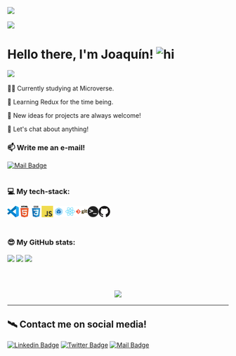 
![](https://komarev.com/ghpvc/?username=kakalanp&color=ff69b4)

<img src="https://img.shields.io/badge/Joaquin-is Available for a Remote Work-ff69b4" />

# Hello there, I'm Joaquín! <img src="https://user-images.githubusercontent.com/1303154/88677602-1635ba80-d120-11ea-84d8-d263ba5fc3c0.gif" width="28px" alt="hi">

<a alt="kakalanp's GitHub Profile Description" href="https://github.com/kakalanp" rel="noreferrer" target="_blank">
  <img src="https://readme-typing-svg.herokuapp.com?font=Monaco&duration=4000&color=FF69B4&multiline=true&width=800&height=60&lines=Front-end+developer+fond+of+algorithms+%F0%9F%91%A8%E2%80%8D%F0%9F%92%BB%2C+I+like+exercising+%F0%9F%92%AA+;and+love+to+learn+new+things+%F0%9F%A4%93!">
</a>

👨‍🎓 Currently studying at Microverse.

🌱 Learning Redux for the time being.

🤔 New ideas for projects are always welcome!

💬 Let's chat about anything!

### 📫 Write me an e-mail!

[![Mail Badge](https://img.shields.io/badge/-JoaquinGarridoLeccaZanetti-c0392b?style=flat&labelColor=c0392b&logo=gmail&logoColor=white)](mailto:jgarridoleccazanetti@gmail.com)
<br>
<br>

### 💻 My tech-stack: 

<img align="left" alt="Visual Studio Code" width="26px" src="https://raw.githubusercontent.com/github/explore/80688e429a7d4ef2fca1e82350fe8e3517d3494d/topics/visual-studio-code/visual-studio-code.png" />
<img align="left" alt="HTML5" width="26px" src="https://raw.githubusercontent.com/github/explore/80688e429a7d4ef2fca1e82350fe8e3517d3494d/topics/html/html.png" />
<img align="left" alt="CSS3" width="26px" src="https://raw.githubusercontent.com/github/explore/80688e429a7d4ef2fca1e82350fe8e3517d3494d/topics/css/css.png" />
<img align="left" alt="JavaScript" width="26px" src="https://raw.githubusercontent.com/github/explore/80688e429a7d4ef2fca1e82350fe8e3517d3494d/topics/javascript/javascript.png" />
<img align="left" alt="Webpack" width="26px" src="https://raw.githubusercontent.com/github/explore/80688e429a7d4ef2fca1e82350fe8e3517d3494d/topics/webpack/webpack.png" />
<img align="left" alt="React" width="26px" src="https://raw.githubusercontent.com/github/explore/80688e429a7d4ef2fca1e82350fe8e3517d3494d/topics/react/react.png" />
<img align="left" alt="Git" width="26px" src="https://raw.githubusercontent.com/github/explore/80688e429a7d4ef2fca1e82350fe8e3517d3494d/topics/git/git.png" />
<img align="left" alt="Terminal" width="26px" src="https://raw.githubusercontent.com/github/explore/80688e429a7d4ef2fca1e82350fe8e3517d3494d/topics/terminal/terminal.png" />
<img align="left" alt="GitHub" width="26px" src="https://raw.githubusercontent.com/github/explore/78df643247d429f6cc873026c0622819ad797942/topics/github/github.png" />

<br>
<br>
<br>

### 😎 My GitHub stats:

<a>
  <img align="center" src="https://github-readme-stats.vercel.app/api?username=kakalanp&show_icons=true&theme=dracula" />
</a>

<a>
  <img align="center" src="https://github-readme-stats.vercel.app/api/top-langs/?username=kakalanp&layout=compact&theme=dracula" />
</a>

<a>
  <img align="center" src="https://github-readme-streak-stats.herokuapp.com/?user=kakalanp&theme=dracula" />
</a>

<br>
<br>
<br>
<br>

<p align="center">
    <a alt="kakalanp's GitHub Profile Trophies" href="https://github.com/kakalanp" rel="noreferrer" target="_blank">
        <img src="https://github-profile-trophy.vercel.app/?username=kakalanp&&theme=darkhub&no-bg=true&no-frame=true&margin-w=50%">
    </a>
</p>

-----

## 🛰 Contact me on social media!

[![Linkedin Badge](https://img.shields.io/badge/-JoaquinGarridoLeccaZanetti-0e76a8?style=flat&labelColor=0e76a8&logo=linkedin&logoColor=white)](https://www.linkedin.com/in/joaquin-garrido-lecca-zanetti/) 
[![Twitter Badge](https://img.shields.io/badge/-@LeccaJoaquin-1ca0f1?style=flat&labelColor=1ca0f1&logo=twitter&logoColor=white&link=https://twitter.com/LeccaJoaquin)](https://twitter.com/LeccaJoaquin) 
[![Mail Badge](https://img.shields.io/badge/-JoaquinGarridoLeccaZanetti-c0392b?style=flat&labelColor=c0392b&logo=gmail&logoColor=white)](mailto:jgarridoleccazanetti@gmail.com)
